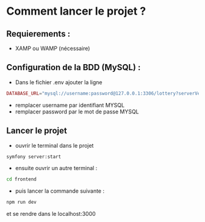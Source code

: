 # Comment lancer le projet ? 


## Requierements :
- XAMP ou WAMP (nécessaire)

## Configuration de la BDD (MySQL) :
- Dans le fichier .env ajouter la ligne

```php
DATABASE_URL="mysql://username:password@127.0.0.1:3306/lottery?serverVersion=8.0.32&charset=utf8mb4"

```

- remplacer username par identifiant MYSQL
- remplacer password par le mot de passe MYSQL

## Lancer le projet

- ouvrir le terminal dans le projet 

 ```bash
 symfony server:start
 ```
- ensuite ouvrir un autre terminal :

```bash
cd frontend
```

- puis lancer la commande suivante : 

```bash
npm run dev
```

et se rendre dans le localhost:3000
